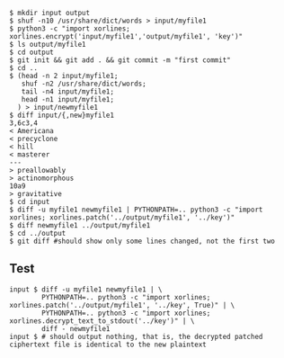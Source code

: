 ```
$ mkdir input output
$ shuf -n10 /usr/share/dict/words > input/myfile1
$ python3 -c "import xorlines; xorlines.encrypt('input/myfile1','output/myfile1', 'key')"
$ ls output/myfile1
$ cd output
$ git init && git add . && git commit -m "first commit"
$ cd ..
$ (head -n 2 input/myfile1;
   shuf -n2 /usr/share/dict/words;
   tail -n4 input/myfile1;
   head -n1 input/myfile1;
  ) > input/newmyfile1
$ diff input/{,new}myfile1
3,6c3,4
< Americana
< precyclone
< hill
< masterer
---
> preallowably
> actinomorphous
10a9
> gravitative
$ cd input
$ diff -u myfile1 newmyfile1 | PYTHONPATH=.. python3 -c "import xorlines; xorlines.patch('../output/myfile1', '../key')"
$ diff newmyfile1 ../output/myfile1
$ cd ../output
$ git diff #should show only some lines changed, not the first two
```

Test
----

    input $ diff -u myfile1 newmyfile1 | \
            PYTHONPATH=.. python3 -c "import xorlines; xorlines.patch('../output/myfile1', '../key', True)" | \
            PYTHONPATH=.. python3 -c "import xorlines; xorlines.decrypt_text_to_stdout('../key')" | \
            diff - newmyfile1
    input $ # should output nothing, that is, the decrypted patched ciphertext file is identical to the new plaintext
